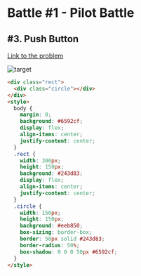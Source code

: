 # Battle #1 - Pilot Battle

## #3. Push Button

[Link to the problem](https://cssbattle.dev/play/3)

![target](https://cssbattle.dev/targets/3.png)

```html
<div class="rect">
  <div class="circle"></div>
</div>
<style>
  body {
    margin: 0;
    background: #6592cf;
    display: flex;
    align-items: center;
    justify-content: center;
  }
  .rect {
    width: 300px;
    height: 150px;
    background: #243d83;
    display: flex;
    align-items: center;
    justify-content: center;
  }
  .circle {
    width: 150px;
    height: 150px;
    background: #eeb850;
    box-sizing: border-box;
    border: 50px solid #243d83;
    border-radius: 50%;
    box-shadow: 0 0 0 50px #6592cf;
  }
</style>
```
